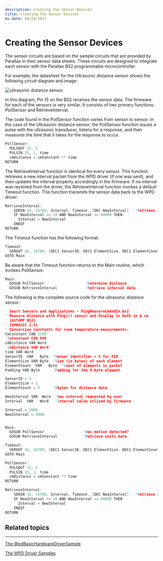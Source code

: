 ```yaml
---
description: Creating the Sensor Devices
title: Creating the Sensor Devices
ms.date: 04/20/2017
---
```


# Creating the Sensor Devices


The sensor circuits are based on the sample circuits that are provided by Parallax in their sensor data sheets. These circuits are designed to integrate each sensor with the Parallax BS2 programmable microcontroller.

For example, the datasheet for the Ultrasonic distance sensor shows the following circuit diagram and image:

![ultrasonic distance sensor.](images/ping_datasheet.png)

In this diagram, Pin 15 on the BS2 receives the sensor data. The firmware for each of the sensors is very similar. It consists of two primary functions: PollSensor and RetrieveInterval.

The code found in the PollSensor function varies from sensor to sensor. In the case of the Ultrasonic distance sensor, the PollSensor function issues a pulse with the ultrasonic transducer, listens for a response, and then measures the time that it takes for the response to occur.

```cpp
PollSensor:
  PULSOUT 15, 5
  PULSIN 15, 1, time
  cmDistance = cmConstant ** time
RETURN
```

The RetrieveInterval function is identical for every sensor. This function retrieves a new interval packet from the WPD driver (if one was sent), and then updates the interval property accordingly in the firmware. If no interval was received from the driver, the RetrieveInterval function invokes a default Timeout function. This function transmits the sensor data back to the WPD driver.

```cpp
RetrieveInterval:
    SERIN 16, 16780, Interval, Timeout, [DEC NewInterval]   'Retrieve interval
    IF NewInterval >= 10 AND NewInterval <= 60000 THEN
      Interval = NewInterval
    ENDIF
RETURN
```

The Timeout function has the following format:

```cpp
Timeout:
  SEROUT 16, 16780, [DEC1 SensorID, DEC1 ElementSize, DEC1 ElementCount, DEC5 cmDistance, DEC5 Interval]
GOTO Main
```

Be aware that the Timeout function returns to the Main routine, which invokes PollSensor.

```cpp
Main:
  GOSUB PollSensor                   'Determine distance
  GOSUB RetrieveInterval             'Retrieve interval data
```

The following is the complete source code for the ultrasonic distance sensor:

```cpp
' Smart Sensors and Applications - PingMeasureCmAndIn.bs2
' Measure distance with Ping))) sensor and display in both in & cm
' {$STAMP BS2}
' {$PBASIC 2.5}
' Conversion constants for room temperature measurements.
CmConstant CON 2260
'InConstant CON 890
cmDistance VAR Word
'inDistance VAR Word
time VAR Word
SensorID  VAR   Byte  'Sensor identifier = 5 for PIR
ElementSize VAR Byte  'Size (in bytes) of each element
ElementCount  VAR   Byte  'Count of elements in packet
Padding VAR Byte      'Padding for the 8-byte element

SensorID = 4
ElementSize = 1
ElementCount = 5      '5bytes for distance data

NewInterval VAR  Word  'New interval requested by user
Interval  VAR   Word   'Interval value utlized by firmware

Interval = 2000
NewInterval = 2000


Main:
  GOSUB PollSensor                  'Was motion detected?
  GOSUB RetrieveInterval            'Retrieve units data

Timeout:
  SEROUT 16, 16780, [DEC1 SensorID, DEC1 ElementSize, DEC1 ElementCount, DEC5 cmDistance, DEC5 Interval]
GOTO Main

PollSensor:
  PULSOUT 15, 5
  PULSIN 15, 1, time
  cmDistance = cmConstant ** time
RETURN

RetrieveInterval:
    SERIN 16, 16780, Interval, Timeout, [DEC NewInterval]   'Retrieve interval
    IF NewInterval >= 10 AND NewInterval <= 60000 THEN
      Interval = NewInterval
    ENDIF
RETURN
```

## <span id="related_topics"></span>Related topics


****
[The WpdBasicHardwareDriverSample](the-wpdbasichardwaredriver-sample.md)

[The WPD Driver Samples](the-wpd-driver-samples.md)

 

 





